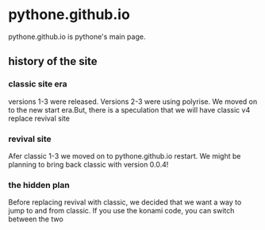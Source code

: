 # pythone.github.io
pythone.github.io is pythone's main page.
## history of the site
### classic site era
versions 1-3 were released. Versions 2-3 were using polyrise. We moved on to the new start era.But, there is a speculation that we will have classic v4 replace revival site
### revival site
Afer classic 1-3 we moved on to pythone.github.io restart. We might be planning to bring back classic with version 0.0.4!
### the hidden plan
  Before replacing revival with classic, we decided that we want a way to jump to and from classic. If you use the konami code, you can switch between the two
